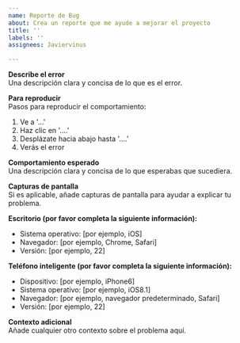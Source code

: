 ```yaml
---
name: Reporte de Bug
about: Crea un reporte que me ayude a mejorar el proyecto
title: ''
labels: ''
assignees: Javiervinus

---
```


**Describe el error**  
Una descripción clara y concisa de lo que es el error.

**Para reproducir**  
Pasos para reproducir el comportamiento:  
1. Ve a '...'  
2. Haz clic en '....'  
3. Desplázate hacia abajo hasta '....'  
4. Verás el error

**Comportamiento esperado**  
Una descripción clara y concisa de lo que esperabas que sucediera.

**Capturas de pantalla**  
Si es aplicable, añade capturas de pantalla para ayudar a explicar tu problema.

**Escritorio (por favor completa la siguiente información):**  
- Sistema operativo: [por ejemplo, iOS]  
- Navegador: [por ejemplo, Chrome, Safari]  
- Versión: [por ejemplo, 22]

**Teléfono inteligente (por favor completa la siguiente información):**  
- Dispositivo: [por ejemplo, iPhone6]  
- Sistema operativo: [por ejemplo, iOS8.1]  
- Navegador: [por ejemplo, navegador predeterminado, Safari]  
- Versión: [por ejemplo, 22]

**Contexto adicional**  
Añade cualquier otro contexto sobre el problema aquí.
